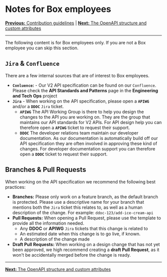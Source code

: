 # Notes for Box employees

[**Previous:** Contribution guidelines](./index.md) |
[**Next:** The OpenAPI structure and custom attributes](./structure.md)

---

The following content is for Box employees only. If you are not a Box employee
you can skip this section.

## `Jira` & `Confluence`

There are a few internal sources that are of interest to Box employees.

* **`Conluence`:** - Our V2 API specification can be found on our `Confluence`.
  Please check the **API Standards and Patterns** page in the **Engineering and
  Tech Ops** project
* **`Jira`** - When working on the API specification, please open a **`APIWG`**
  and/or a **`DDOC`** `Jira` ticket.
  * **`APIWG`** The API Working Group is there to help you design the changes to
    the API you are working on. They are the group that maintains our API
    standards for V2 APIs. For API design help you can therefore open a
    **`APIWG`** ticket to request their support.
  * **`DDOC`** The developer relations team maintain our developer
      documentation. As our documentation is automatically build off our API
      specification they are often involved in approving these kind of changes.
      For developer documentation support you can therefore open a **`DDOC`**
      ticket to request their support.

## Branches & Pull Requests

When working on the API specification we recommend the following best practices:

* **Branches:** Please only work on a feature branch, as the default branch is
  protected. Please use a descriptive name for your branch that mentions both
  the `Jira` ticket this relates to, as well as a human description of the change.
  For example: `ddoc-123/add-ice-cream-api`
* **Pull Requests:** When opening a Pull Request, please use the
  template to provide all the information needed. 
  * Any **DDOC** or **APIWG** `Jira` tickets that this change is related to
  * An estimated date when this change is to go live, if known.
  * A description of the change made
* **Draft Pull Requests:** When working on a design change that has not yet been
  approved, we high recommend creating a **draft Pull Request**, as it won't be
  accidentally merged before the change is ready.
 
---

[**Next:** The OpenAPI structure and custom attributes](./structure.md)
